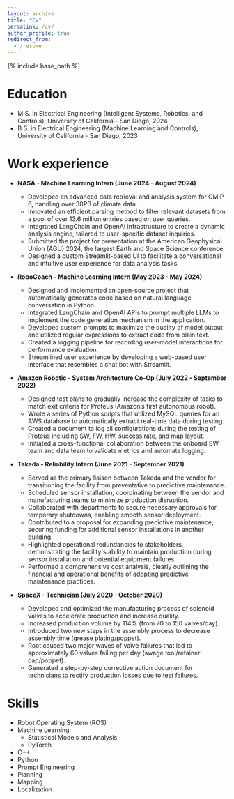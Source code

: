 ```yaml
---
layout: archive
title: "CV"
permalink: /cv/
author_profile: true
redirect_from:
  - /resume
---
```


{% include base_path %}

Education
======
* M.S. in Electrical Engineering (Intelligent Systems, Robotics, and Controls), University of California - San Diego, 2024
* B.S. in Electrical Engineering (Machine Learning and Controls), University of California - San Diego, 2023

Work experience
======
* **NASA - Machine Learning Intern (June 2024 - August 2024)**
  * Developed an advanced data retrieval and analysis system for CMIP 6, handling over 30PB of climate data.
  * Innovated an efficient parsing method to filter relevant datasets from a pool of over 13.6 million entries based on user queries.
  * Integrated LangChain and OpenAI infrastructure to create a dynamic analysis engine, tailored to user-specific dataset inquiries.
  * Submitted the project for presentation at the American Geophysical Union (AGU) 2024, the largest Earth and Space Science conference.
  * Designed a custom Streamlit-based UI to facilitate a conversational and intuitive user experience for data analysis tasks.
    
* **RoboCoach - Machine Learning Intern (May 2023 - May 2024)**
  * Designed and implemented an open-source project that automatically generates code based on natural language conversation in Python.
  * Integrated LangChain and OpenAI APIs to prompt multiple LLMs to implement the code generation mechanism in the application.
  * Developed custom prompts to maximize the quality of model output and utilized regular expressions to extract code from plain text.
  * Created a logging pipeline for recording user-model interactions for performance evaluation.
  * Streamlined user experience by developing a web-based user interface that resembles a chat bot with Streamlit.

* **Amazon Robotic - System Architecture Co-Op (July 2022 - September 2022)**
  * Designed test plans to gradually increase the complexity of tasks to match exit criteria for Proteus (Amazon’s first autonomous robot).
  * Wrote a series of Python scripts that utilized MySQL queries for an AWS database to automatically extract real-time data during testing.
  * Created a document to log all configurations during the testing of Proteus including SW, FW, HW, success rate, and map layout.
  * Initiated a cross-functional collaboration between the onboard SW team and data team to validate metrics and automate logging.

* **Takeda - Reliability Intern (June 2021 - September 2021)**
  * Served as the primary liaison between Takeda and the vendor for transitioning the facility from preventative to predictive maintenance.
  * Scheduled sensor installation, coordinating between the vendor and manufacturing teams to minimize production disruption.
  * Collaborated with departments to secure necessary approvals for temporary shutdowns, enabling smooth sensor deployment.
  * Contributed to a proposal for expanding predictive maintenance, securing funding for additional sensor installations in another building.
  * Highlighted operational redundancies to stakeholders, demonstrating the facility's ability to maintain production during sensor installation and potential equipment failures.
  * Performed a comprehensive cost analysis, clearly outlining the financial and operational benefits of adopting predictive maintenance practices.

* **SpaceX - Technician (July 2020 - October 2020)**
  * Developed and optimized the manufacturing process of solenoid valves to accelerate production and increase quality.
  * Increased production volume by 114% (from 70 to 150 valves/day).
  * Introduced two new steps in the assembly process to decrease assembly time (grease plating/poppet).
  * Root caused two major waves of valve failures that led to approximately 60 valves failing per day (swage tool/retainer cap/poppet).
  * Generated a step-by-step corrective action document for technicians to rectify production losses due to test failures.
  
Skills
======
* Robot Operating System (ROS)
* Machine Learning
  * Statistical Models and Analysis
  * PyTorch
* C++
* Python
* Prompt Engineering
* Planning
* Mapping
* Localization

